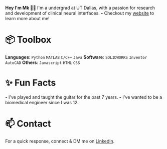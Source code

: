 **Hey I'm Mk 👋🏾**
I'm a undergrad at UT Dallas, with a passion for research and development of clinical neural interfaces.
**-** Checkout my [website](https://mkmaharana.com/) to learn more about me!

# 📦 Toolbox
**Languages**: `Python` `MATLAB` `C/C++`  `Java`
**Software**: `SOLIDWORKS` `Inventor` `AutoCAD` 
**Others**: `Javascript` `HTML` `CSS`

# ✨ Fun Facts
**-** I've played and taught the guitar for the past 7 years.
**-** I've wanted to be a biomedical engineer since I was 12.

# 📫 Contact
For a quick response, connect & DM me on [LinkedIn](https://www.linkedin.com/in/mrigankmaharana/).
